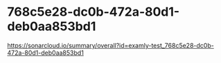 # 768c5e28-dc0b-472a-80d1-deb0aa853bd1
https://sonarcloud.io/summary/overall?id=examly-test_768c5e28-dc0b-472a-80d1-deb0aa853bd1
